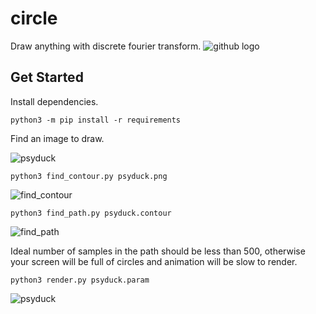 # circle
Draw anything with discrete fourier transform.
![github logo](https://user-images.githubusercontent.com/661451/61032364-27c1ee00-a376-11e9-9535-443d3fc5af2c.gif)

## Get Started
Install dependencies.
```
python3 -m pip install -r requirements
```

Find an image to draw.

![psyduck](https://user-images.githubusercontent.com/661451/61032306-095bf280-a376-11e9-968e-35e9cfe8a427.png)


```
python3 find_contour.py psyduck.png
```

![find_contour](https://user-images.githubusercontent.com/661451/61032397-37d9cd80-a376-11e9-8f26-a154da89c034.png)

```
python3 find_path.py psyduck.contour
```

![find_path](https://user-images.githubusercontent.com/661451/61032416-43c58f80-a376-11e9-9888-74c476ed0003.png)

Ideal number of samples in the path should be less than 500, otherwise your screen will be full of circles and animation will be slow to render.


```
python3 render.py psyduck.param
```

![psyduck](https://user-images.githubusercontent.com/661451/61032543-7c656900-a376-11e9-85be-af76735843b5.gif)
